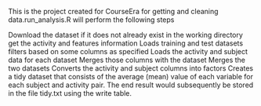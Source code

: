 This is the project created for CourseEra for getting and cleaning data.run_analysis.R will perform the following steps

Download the dataset if it does not already exist in the working directory
get the  activity and features information
Loads training and test datasets
filters based on some columns as specified
Loads the activity and subject data for each dataset
Merges those columns with the dataset
Merges the two datasets
Converts the activity and subject columns into factors
Creates a tidy dataset that consists of the average (mean) value of each variable for each subject and activity pair.
The end result would subsequently be stored in the file tidy.txt using the write table.
